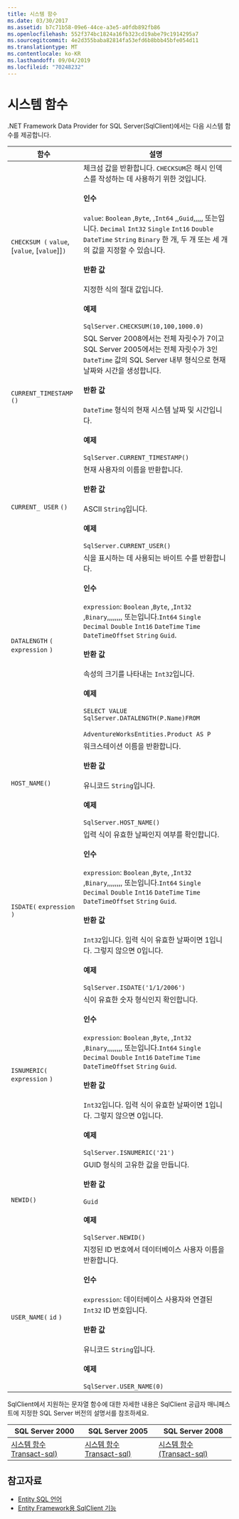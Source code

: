 ```yaml
---
title: 시스템 함수
ms.date: 03/30/2017
ms.assetid: b7c71b58-09e6-44ce-a3e5-a0fdb892fb86
ms.openlocfilehash: 552f374bc1824a16fb323cd19abe79c1914295a7
ms.sourcegitcommit: 4e2d355baba82814fa53efd6b8bbb45bfe054d11
ms.translationtype: MT
ms.contentlocale: ko-KR
ms.lasthandoff: 09/04/2019
ms.locfileid: "70248232"
---
```

# <a name="system-functions"></a>시스템 함수
.NET Framework Data Provider for SQL Server(SqlClient)에서는 다음 시스템 함수를 제공합니다.  
  
|함수|설명|  
|--------------|-----------------|  
|`CHECKSUM (` `value`, [`value`, [`value`]]`)`|체크섬 값을 반환합니다. `CHECKSUM`은 해시 인덱스를 작성하는 데 사용하기 위한 것입니다.<br /><br /> **인수**<br /><br /> `value`: `Boolean` ,`Byte`, ,`Int64` ,,`Guid`,,,,, 또는입니다. `Decimal` `Int32` `Single` `Int16` `Double` `DateTime` `String` `Binary` 한 개, 두 개 또는 세 개의 값을 지정할 수 있습니다.<br /><br /> **반환 값**<br /><br /> 지정한 식의 절대 값입니다.<br /><br /> **예제**<br /><br /> `SqlServer.CHECKSUM(10,100,1000.0)`|  
|`CURRENT_TIMESTAMP ()`|SQL Server 2008에서는 전체 자릿수가 7이고 SQL Server 2005에서는 전체 자릿수가 3인 `DateTime` 값의 SQL Server 내부 형식으로 현재 날짜와 시간을 생성합니다.<br /><br /> **반환 값**<br /><br /> `DateTime` 형식의 현재 시스템 날짜 및 시간입니다.<br /><br /> **예제**<br /><br /> `SqlServer.CURRENT_TIMESTAMP()`|  
|`CURRENT_ USER` `()`|현재 사용자의 이름을 반환합니다.<br /><br /> **반환 값**<br /><br /> ASCII `String`입니다.<br /><br /> **예제**<br /><br /> `SqlServer.CURRENT_USER()`|  
|`DATALENGTH` `(` `expression` `)`|식을 표시하는 데 사용되는 바이트 수를 반환합니다.<br /><br /> **인수**<br /><br /> `expression`: `Boolean` ,`Byte`, ,`Int32` ,`Binary`,,,,,,,, 또는입니다.`Int64` `Single` `Decimal` `Double` `Int16` `DateTime` `Time` `DateTimeOffset` `String` `Guid`.<br /><br /> **반환 값**<br /><br /> 속성의 크기를 나타내는 `Int32`입니다.<br /><br /> **예제**<br /><br /> `SELECT VALUE SqlServer.DATALENGTH(P.Name)FROM`<br /><br /> `AdventureWorksEntities.Product AS P`|  
|`HOST_NAME()`|워크스테이션 이름을 반환합니다.<br /><br /> **반환 값**<br /><br /> 유니코드 `String`입니다.<br /><br /> **예제**<br /><br /> `SqlServer.HOST_NAME()`|  
|`ISDATE(` `expression` `)`|입력 식이 유효한 날짜인지 여부를 확인합니다.<br /><br /> **인수**<br /><br /> `expression`: `Boolean` ,`Byte`, ,`Int32` ,`Binary`,,,,,,,, 또는입니다.`Int64` `Single` `Decimal` `Double` `Int16` `DateTime` `Time` `DateTimeOffset` `String` `Guid`.<br /><br /> **반환 값**<br /><br /> `Int32`입니다. 입력 식이 유효한 날짜이면 1입니다. 그렇지 않으면 0입니다.<br /><br /> **예제**<br /><br /> `SqlServer.ISDATE('1/1/2006')`|  
|`ISNUMERIC(` `expression` `)`|식이 유효한 숫자 형식인지 확인합니다.<br /><br /> **인수**<br /><br /> `expression`: `Boolean` ,`Byte`, ,`Int32` ,`Binary`,,,,,,,, 또는입니다.`Int64` `Single` `Decimal` `Double` `Int16` `DateTime` `Time` `DateTimeOffset` `String` `Guid`.<br /><br /> **반환 값**<br /><br /> `Int32`입니다. 입력 식이 유효한 날짜이면 1입니다. 그렇지 않으면 0입니다.<br /><br /> **예제**<br /><br /> `SqlServer.ISNUMERIC('21')`|  
|`NEWID()`|GUID 형식의 고유한 값을 만듭니다.<br /><br /> **반환 값**<br /><br /> `Guid`<br /><br /> **예제**<br /><br /> `SqlServer.NEWID()`|  
|`USER_NAME(` `id` `)`|지정된 ID 번호에서 데이터베이스 사용자 이름을 반환합니다.<br /><br /> **인수**<br /><br /> `expression`: 데이터베이스 사용자와 연결된 `Int32` ID 번호입니다.<br /><br /> **반환 값**<br /><br /> 유니코드 `String`입니다.<br /><br /> **예제**<br /><br /> `SqlServer.USER_NAME(0)`|  
  
 SqlClient에서 지원하는 문자열 함수에 대한 자세한 내용은 SqlClient 공급자 매니페스트에 지정한 SQL Server 버전의 설명서를 참조하세요.  
  
|SQL Server 2000|SQL Server 2005|SQL Server 2008|  
|---------------------|---------------------|---------------------|  
|[시스템 함수 Transact-sql)](https://go.microsoft.com/fwlink/?LinkId=115918)|[시스템 함수 Transact-sql)](https://go.microsoft.com/fwlink/?LinkId=115917)|[시스템 함수 (Transact-sql)](https://go.microsoft.com/fwlink/?LinkId=115919)|  
  
## <a name="see-also"></a>참고자료

- [Entity SQL 언어](./language-reference/entity-sql-language.md)
- [Entity Framework용 SqlClient 기능](sqlclient-for-ef-functions.md)
